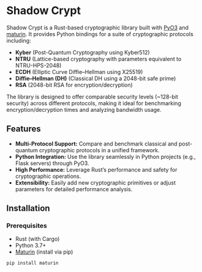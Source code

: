 # Shadow Crypt

Shadow Crypt is a Rust-based cryptographic library built with [PyO3](https://pyo3.rs/) and [maturin](https://maturin.rs/). It provides Python bindings for a suite of cryptographic protocols including:

- **Kyber** (Post-Quantum Cryptography using Kyber512)
- **NTRU** (Lattice-based cryptography with parameters equivalent to NTRU-HPS-2048)
- **ECDH** (Elliptic Curve Diffie–Hellman using X25519)
- **Diffie–Hellman (DH)** (Classical DH using a 2048-bit safe prime)
- **RSA** (2048-bit RSA for encryption/decryption)

The library is designed to offer comparable security levels (~128-bit security) across different protocols, making it ideal for benchmarking encryption/decryption times and analyzing bandwidth usage.

## Features

- **Multi-Protocol Support:** Compare and benchmark classical and post-quantum cryptographic protocols in a unified framework.
- **Python Integration:** Use the library seamlessly in Python projects (e.g., Flask servers) through PyO3.
- **High Performance:** Leverage Rust’s performance and safety for cryptographic operations.
- **Extensibility:** Easily add new cryptographic primitives or adjust parameters for detailed performance analysis.

## Installation

### Prerequisites

- Rust (with Cargo)
- Python 3.7+
- [Maturin](https://maturin.rs/) (install via pip)

```bash
pip install maturin